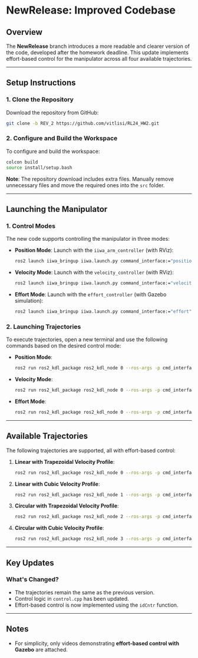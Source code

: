 # NewRelease: Improved Codebase

## Overview

The **NewRelease** branch introduces a more readable and clearer version of the code, developed after the homework deadline. This update implements effort-based control for the manipulator across all four available trajectories.

---

## Setup Instructions

### 1. Clone the Repository
Download the repository from GitHub:
```bash
git clone -b REV_2 https://github.com/vitlisi/RL24_HW2.git
```

### 2. Configure and Build the Workspace
To configure and build the workspace:
```bash
colcon build
source install/setup.bash
```

**Note**: The repository download includes extra files. Manually remove unnecessary files and move the required ones into the `src` folder.

---

## Launching the Manipulator

### 1. Control Modes
The new code supports controlling the manipulator in three modes:

- **Position Mode**: 
  Launch with the `iiwa_arm_controller` (with RViz):
  ```bash
  ros2 launch iiwa_bringup iiwa.launch.py command_interface:="position" robot_controller:="iiwa_arm_controller"
  ```

- **Velocity Mode**: 
  Launch with the `velocity_controller` (with RViz):
  ```bash
  ros2 launch iiwa_bringup iiwa.launch.py command_interface:="velocity" robot_controller:="velocity_controller"
  ```

- **Effort Mode**: 
  Launch with the `effort_controller` (with Gazebo simulation):
  ```bash
  ros2 launch iiwa_bringup iiwa.launch.py command_interface:="effort" robot_controller:="effort_controller" use_sim:="true"
  ```

### 2. Launching Trajectories
To execute trajectories, open a new terminal and use the following commands based on the desired control mode:

- **Position Mode**:
  ```bash
  ros2 run ros2_kdl_package ros2_kdl_node 0 --ros-args -p cmd_interface:=position
  ```

- **Velocity Mode**:
  ```bash
  ros2 run ros2_kdl_package ros2_kdl_node 0 --ros-args -p cmd_interface:=velocity
  ```

- **Effort Mode**:
  ```bash
  ros2 run ros2_kdl_package ros2_kdl_node 0 --ros-args -p cmd_interface:=effort
  ```

---

## Available Trajectories

The following trajectories are supported, all with effort-based control:

1. **Linear with Trapezoidal Velocity Profile**:
   ```bash
   ros2 run ros2_kdl_package ros2_kdl_node 0 --ros-args -p cmd_interface:=effort
   ```

2. **Linear with Cubic Velocity Profile**:
   ```bash
   ros2 run ros2_kdl_package ros2_kdl_node 1 --ros-args -p cmd_interface:=effort
   ```

3. **Circular with Trapezoidal Velocity Profile**:
   ```bash
   ros2 run ros2_kdl_package ros2_kdl_node 2 --ros-args -p cmd_interface:=effort
   ```

4. **Circular with Cubic Velocity Profile**:
   ```bash
   ros2 run ros2_kdl_package ros2_kdl_node 3 --ros-args -p cmd_interface:=effort
   ```

---

## Key Updates

### What's Changed?
- The trajectories remain the same as the previous version.
- Control logic in `control.cpp` has been updated.
- Effort-based control is now implemented using the `idCntr` function.

---

## Notes

- For simplicity, only videos demonstrating **effort-based control with Gazebo** are attached.
